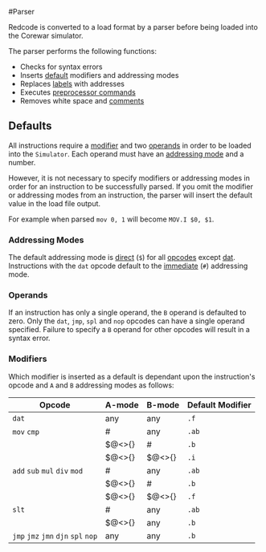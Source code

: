 #Parser

Redcode is converted to a load format by a parser before being loaded into the Corewar simulator.

The parser performs the following functions:

* Checks for syntax errors
* Inserts [default](#defaults) modifiers and addressing modes
* Replaces [labels](labels) with addresses
* Executes [preprocessor commands](preprocessor)
* Removes white space and [comments](comments)

## Defaults

All instructions require a [modifier](modifiers) and two [operands](operands) in order to be loaded into the `Simulator`.  Each operand must have an [addressing mode](addressing_modes) and a number.

However, it is not necessary to specify modifiers or addressing modes in order for an instruction to be successfully parsed. If you omit the modifier or addressing modes from an instruction, the parser will insert the default value in the load file output.

For example when parsed `mov 0, 1` will become `MOV.I $0, $1`.

### Addressing Modes

The default addressing mode is [direct](addressing_modes#direct) (`$`) for all [opcodes](opcodes) except [dat](opcodes#dat-data). Instructions with the `dat` opcode default to the [immediate](addressing_modes#immediate) (`#`) addressing mode.

### Operands

If an instruction has only a single operand, the `B` operand is defaulted to zero. Only the `dat`, `jmp`, `spl` and `nop` opcodes can have a single operand specified. Failure to specify a `B` operand for other opcodes will result in a syntax error.

### Modifiers

Which modifier is inserted as a default is dependant upon the instruction's opcode and `A` and `B` addressing modes as follows:

|Opcode|A-mode|B-mode|Default Modifier|
|---|---|---|---|
|`dat`|any|any|`.f`|
|`mov` `cmp`|#|any|`.ab`|
||$@<>{}|#|`.b`|
||$@<>{}|$@<>{}|`.i`|
|`add` `sub` `mul` `div` `mod`|#|any|`.ab`|
||$@<>{}|#|`.b`|
||$@<>{}|$@<>{}|`.f`|
|`slt`|#|any|`.ab`|
||$@<>{}|any|`.b`|
|`jmp` `jmz` `jmn` `djn` `spl` `nop`|any|any|`.b`|
